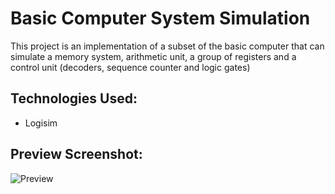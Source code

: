 
# Basic Computer System Simulation

This project is an implementation of a subset of the basic computer that can simulate a memory system, arithmetic unit, a group of registers and a control unit (decoders, sequence counter and logic gates)

## Technologies Used:
- Logisim

## Preview Screenshot:
![Preview](https://user-images.githubusercontent.com/61099815/156932503-ba862216-a974-41fd-95ec-3d3589ca6fd0.png)

